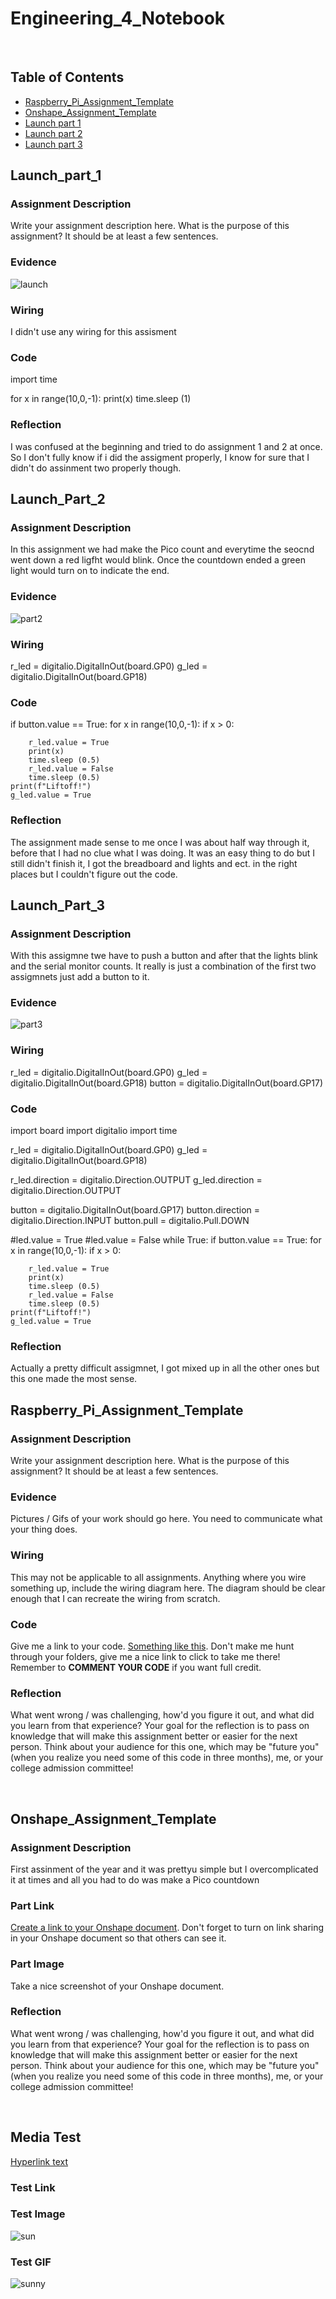 # Engineering_4_Notebook

&nbsp;

## Table of Contents
* [Raspberry_Pi_Assignment_Template](#Raspberry_Pi_Assignment_Template)
* [Onshape_Assignment_Template](#Onshape_Assignment_Template)
* [Launch part 1](#Launch_Part_1)
* [Launch part 2](#Launch_Part_2)
* [Launch part 3](#Launch_Part_3)
&nbsp;
## Launch_part_1
### Assignment Description
Write your assignment description here. What is the purpose of this assignment? It should be at least a few sentences.
### Evidence
![launch](images/launch.png)
### Wiring
I didn't use any wiring for this assisment
### Code
import time

for x in range(10,0,-1):
  print(x) 
  time.sleep (1)

### Reflection
I was confused at the beginning and tried to do assignment 1 and 2 at once. So I don't fully know if i did the assigment properly, I know for sure that I didn't do assinment two properly though.
## Launch_Part_2
### Assignment Description
In this assignment we had make the Pico count and everytime the seocnd went down a red ligfht would blink. Once the countdown ended a green light would turn on to indicate the end.
### Evidence
![part2](images/part2.png) 
### Wiring
r_led = digitalio.DigitalInOut(board.GP0)
g_led = digitalio.DigitalInOut(board.GP18)
### Code
if button.value == True:
    for x in range(10,0,-1):
      if x > 0:

        r_led.value = True
        print(x) 
        time.sleep (0.5)
        r_led.value = False
        time.sleep (0.5)
    print(f"Liftoff!")
    g_led.value = True 
 
### Reflection
The assignment made sense to me once I was about half way through it, before that I had no clue what I was doing. It was an easy thing to do but I still didn't finish it, I got the breadboard and lights and ect. in the right places but I couldn't figure out the code.
## Launch_Part_3
### Assignment Description
With this assigmne twe have to push a button and after that the lights blink and the serial monitor counts. It really is just a combination of the first two assigmnets just add a button to it.  
### Evidence
![part3](images/part3.png) 
### Wiring
r_led = digitalio.DigitalInOut(board.GP0)
g_led = digitalio.DigitalInOut(board.GP18)
button = digitalio.DigitalInOut(board.GP17)
### Code
import board
import digitalio
import time

r_led = digitalio.DigitalInOut(board.GP0)
g_led = digitalio.DigitalInOut(board.GP18)

r_led.direction = digitalio.Direction.OUTPUT 
g_led.direction = digitalio.Direction.OUTPUT

button = digitalio.DigitalInOut(board.GP17)
button.direction = digitalio.Direction.INPUT 
button.pull = digitalio.Pull.DOWN

#led.value = True
#led.value = False
while True:
  if button.value == True:
    for x in range(10,0,-1):
      if x > 0:

        r_led.value = True
        print(x) 
        time.sleep (0.5)
        r_led.value = False
        time.sleep (0.5)
    print(f"Liftoff!")
    g_led.value = True 
 
### Reflection
Actually a pretty difficult assigmnet, I got mixed up in all the other ones but this one made the most sense. 
## Raspberry_Pi_Assignment_Template

### Assignment Description

Write your assignment description here. What is the purpose of this assignment? It should be at least a few sentences.

### Evidence 

Pictures / Gifs of your work should go here. You need to communicate what your thing does. 

### Wiring

This may not be applicable to all assignments. Anything where you wire something up, include the wiring diagram here. The diagram should be clear enough that I can recreate the wiring from scratch. 

### Code
Give me a link to your code. [Something like this](https://github.com/millerm22/Engineering_4_Notebook/blob/main/Raspberry_Pi/hello_world.py). Don't make me hunt through your folders, give me a nice link to click to take me there! Remember to **COMMENT YOUR CODE** if you want full credit. 

### Reflection

What went wrong / was challenging, how'd you figure it out, and what did you learn from that experience? Your goal for the reflection is to pass on knowledge that will make this assignment better or easier for the next person. Think about your audience for this one, which may be "future you" (when you realize you need some of this code in three months), me, or your college admission committee!

&nbsp;

## Onshape_Assignment_Template

### Assignment Description

First assinment of the year and it was prettyu simple but I overcomplicated it at times and all you had to do was make a Pico countdown 

### Part Link 

[Create a link to your Onshape document](https://cvilleschools.onshape.com/documents/003e413cee57f7ccccaa15c2/w/ea71050bb283bf3bf088c96c/e/c85ae532263d3b551e1795d0?renderMode=0&uiState=62d9b9d7883c4f335ec42021). Don't forget to turn on link sharing in your Onshape document so that others can see it. 

### Part Image

Take a nice screenshot of your Onshape document. 

### Reflection

What went wrong / was challenging, how'd you figure it out, and what did you learn from that experience? Your goal for the reflection is to pass on knowledge that will make this assignment better or easier for the next person. Think about your audience for this one, which may be "future you" (when you realize you need some of this code in three months), me, or your college admission committee!

&nbsp;

## Media Test
  [Hyperlink text](raspberry-pi/temp.py)
### Test Link

### Test Image
 ![sun](images/sun.png)  

### Test GIF
![sunny](images/sunny.gif)
